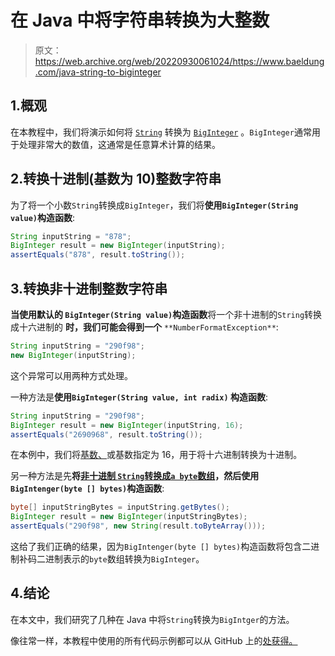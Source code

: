 # 在 Java 中将字符串转换为大整数

> 原文：<https://web.archive.org/web/20220930061024/https://www.baeldung.com/java-string-to-biginteger>

## 1.概观

在本教程中，我们将演示如何将 [`String`](/web/20220626112053/https://www.baeldung.com/java-string) 转换为 [`BigInteger`](/web/20220626112053/https://www.baeldung.com/java-bigdecimal-biginteger) 。`BigInteger`通常用于处理非常大的数值，这通常是任意算术计算的结果。

## 2.转换十进制(基数为 10)整数字符串

为了将一个小数`String`转换成`BigInteger`，我们将**使用`BigInteger(String value)`构造函数**:

```java
String inputString = "878";
BigInteger result = new BigInteger(inputString);
assertEquals("878", result.toString());
```

## 3.转换非十进制整数字符串

**当使用默认的 `BigInteger(String value)`构造函数**将一个非十进制的`String`转换成十六进制的 **时，我们可能会得到一个** `**NumberFormatException**`:

```java
String inputString = "290f98";
new BigInteger(inputString);
```

这个异常可以用两种方式处理。

一种方法是**使用`BigInteger(String value, int radix)` 构造函数**:

```java
String inputString = "290f98";
BigInteger result = new BigInteger(inputString, 16);
assertEquals("2690968", result.toString());
```

在本例中，我们将[基数、](https://web.archive.org/web/20220626112053/https://en.wikipedia.org/wiki/Radix)或基数指定为 16，用于将十六进制转换为十进制。

另一种方法是先**将[非十进制 `String`转换成`a byte`数组](/web/20220626112053/https://www.baeldung.com/java-byte-arrays-hex-strings)，然后使用`BigIntenger(byte [] bytes)`构造函数**:

```java
byte[] inputStringBytes = inputString.getBytes();
BigInteger result = new BigInteger(inputStringBytes);
assertEquals("290f98", new String(result.toByteArray()));
```

这给了我们正确的结果，因为`BigIntenger(byte [] bytes)`构造函数将包含二进制补码二进制表示的`byte`数组转换为`BigInteger`。

## 4.结论

在本文中，我们研究了几种在 Java 中将`String`转换为`BigIntger`的方法。

像往常一样，本教程中使用的所有代码示例都可以从 GitHub 上的[处获得。](https://web.archive.org/web/20220626112053/https://github.com/eugenp/tutorials/tree/master/core-java-modules/core-java-string-conversions-2)